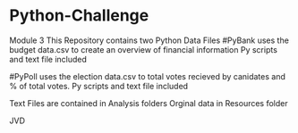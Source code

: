# Python-Challenge
Module 3
This Repository contains two Python Data Files 
#PyBank uses the budget data.csv to create an overview of financial information 
    Py scripts and text file included 

#PyPoll uses the election data.csv to total votes recieved by canidates and % of total votes. 
    Py scripts and text file included

Text Files are contained in Analysis folders
Orginal data in Resources folder

JVD

